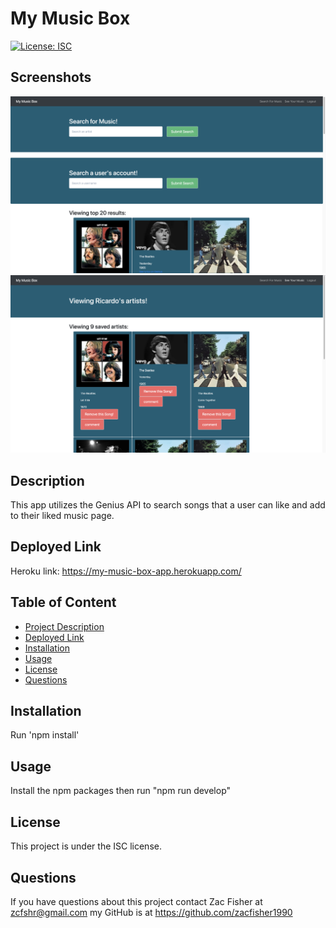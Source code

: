 # My Music Box

  [![License: ISC](https://img.shields.io/badge/License-ISC-blue.svg)](https://opensource.org/licenses/ISC)

  ## Screenshots
  ![Homepage of Web Application](./assets/Homepage-Search.png)
  ![User's Saved Music Page](./assets/Saved-Users-Music.png)

  ## Description
  This app utilizes the Genius API to search songs that a user can like and add to their liked music page.

  ## Deployed Link
  Heroku link: https://my-music-box-app.herokuapp.com/

  ## Table of Content
   - [Project Description](#description)
   - [Deployed Link](#deployed-link)
   - [Installation](#installation)
   - [Usage](#usage)
   - [License](#license)
   - [Questions](#questions)
  
  
  ## Installation
  Run 'npm install'

  ## Usage
  Install the npm packages then run "npm run develop"

  ## License
  This project is under the ISC license.

  ## Questions

  If you have questions about this project contact Zac Fisher at zcfshr@gmail.com my GitHub is at https://github.com/zacfisher1990
